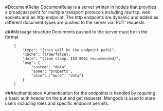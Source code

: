 #DocumentRelay
DocumentRelay is a server written in nodejs that provides a broadcast point for multiple transport protocols including raw tcp, web sockets and an http endpoint. The http endpoints are dynamic and added as different document types are pushed to the server via 'PUT' requests.

###Message structure
Documents pushed to the server must be in the format

        {
            "type": "{this will be the endpoint path}",
            "cache": {true/false},
            "date": "{time stamp, ISO 8061 recommended}",
            "msg": {
                "custom": "data",
                "some": "property",
                "also": ["more", "data"]
            }
        }

###Authentication
Authentication for the endpoints is handled by requiring a basic auth header on the put and get requests. Mongodb is used to store users including roles and specific endpoint permits.